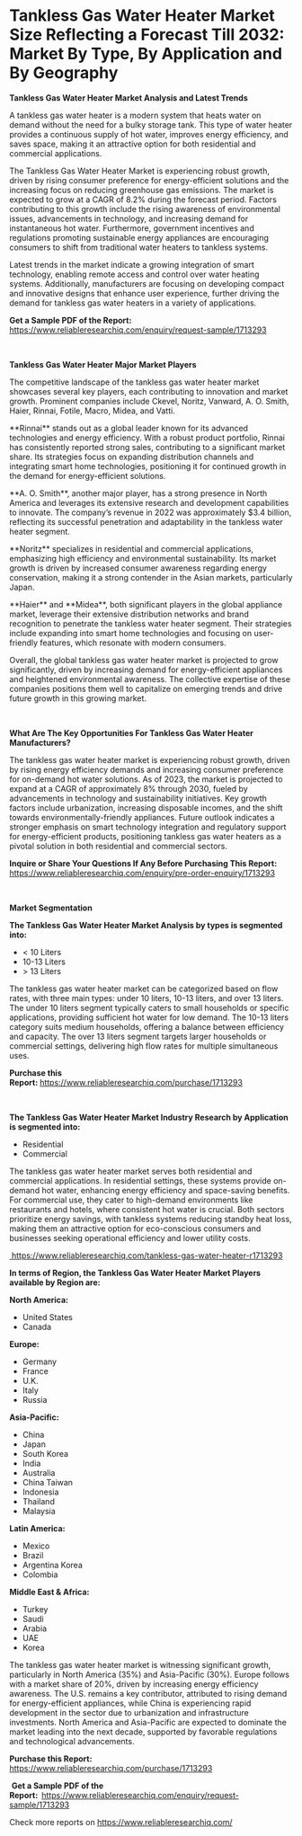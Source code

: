 <p><h1>Tankless Gas Water Heater Market Size Reflecting a Forecast Till 2032: Market By Type, By Application and By Geography</h1></p><p><strong>Tankless Gas Water Heater Market Analysis and Latest Trends</strong></p>
<p><p>A tankless gas water heater is a modern system that heats water on demand without the need for a bulky storage tank. This type of water heater provides a continuous supply of hot water, improves energy efficiency, and saves space, making it an attractive option for both residential and commercial applications.</p><p>The Tankless Gas Water Heater Market is experiencing robust growth, driven by rising consumer preference for energy-efficient solutions and the increasing focus on reducing greenhouse gas emissions. The market is expected to grow at a CAGR of 8.2% during the forecast period. Factors contributing to this growth include the rising awareness of environmental issues, advancements in technology, and increasing demand for instantaneous hot water. Furthermore, government incentives and regulations promoting sustainable energy appliances are encouraging consumers to shift from traditional water heaters to tankless systems. </p><p>Latest trends in the market indicate a growing integration of smart technology, enabling remote access and control over water heating systems. Additionally, manufacturers are focusing on developing compact and innovative designs that enhance user experience, further driving the demand for tankless gas water heaters in a variety of applications.</p></p>
<p><strong>Get a Sample PDF of the Report:&nbsp;</strong> <a href="https://www.reliableresearchiq.com/enquiry/request-sample/1713293?utm_campaign=1159&utm_medium=2&utm_source=Github&utm_content=ia&utm_term=11012025&utm_id=tankless-gas-water-heater">https://www.reliableresearchiq.com/enquiry/request-sample/1713293</a></p>
<p>&nbsp;</p>
<p><strong>Tankless Gas Water Heater Major Market Players</strong></p>
<p><p>The competitive landscape of the tankless gas water heater market showcases several key players, each contributing to innovation and market growth. Prominent companies include Ckevel, Noritz, Vanward, A. O. Smith, Haier, Rinnai, Fotile, Macro, Midea, and Vatti.</p><p>**Rinnai** stands out as a global leader known for its advanced technologies and energy efficiency. With a robust product portfolio, Rinnai has consistently reported strong sales, contributing to a significant market share. Its strategies focus on expanding distribution channels and integrating smart home technologies, positioning it for continued growth in the demand for energy-efficient solutions.</p><p>**A. O. Smith**, another major player, has a strong presence in North America and leverages its extensive research and development capabilities to innovate. The company’s revenue in 2022 was approximately $3.4 billion, reflecting its successful penetration and adaptability in the tankless water heater segment.</p><p>**Noritz** specializes in residential and commercial applications, emphasizing high efficiency and environmental sustainability. Its market growth is driven by increased consumer awareness regarding energy conservation, making it a strong contender in the Asian markets, particularly Japan.</p><p>**Haier** and **Midea**, both significant players in the global appliance market, leverage their extensive distribution networks and brand recognition to penetrate the tankless water heater segment. Their strategies include expanding into smart home technologies and focusing on user-friendly features, which resonate with modern consumers.</p><p>Overall, the global tankless gas water heater market is projected to grow significantly, driven by increasing demand for energy-efficient appliances and heightened environmental awareness. The collective expertise of these companies positions them well to capitalize on emerging trends and drive future growth in this growing market.</p></p>
<p>&nbsp;</p>
<p><strong>What Are The Key Opportunities For Tankless Gas Water Heater Manufacturers?</strong></p>
<p><p>The tankless gas water heater market is experiencing robust growth, driven by rising energy efficiency demands and increasing consumer preference for on-demand hot water solutions. As of 2023, the market is projected to expand at a CAGR of approximately 8% through 2030, fueled by advancements in technology and sustainability initiatives. Key growth factors include urbanization, increasing disposable incomes, and the shift towards environmentally-friendly appliances. Future outlook indicates a stronger emphasis on smart technology integration and regulatory support for energy-efficient products, positioning tankless gas water heaters as a pivotal solution in both residential and commercial sectors.</p></p>
<p><strong>Inquire or Share Your Questions If Any Before Purchasing This Report:</strong> <a href="https://www.reliableresearchiq.com/enquiry/pre-order-enquiry/1713293?utm_campaign=1159&utm_medium=2&utm_source=Github&utm_content=ia&utm_term=11012025&utm_id=tankless-gas-water-heater">https://www.reliableresearchiq.com/enquiry/pre-order-enquiry/1713293</a></p>
<p>&nbsp;</p>
<p><strong>Market Segmentation</strong></p>
<p><strong>The Tankless Gas Water Heater Market Analysis by types is segmented into:</strong></p>
<p><ul><li>< 10 Liters</li><li>10-13 Liters</li><li>> 13 Liters</li></ul></p>
<p><p>The tankless gas water heater market can be categorized based on flow rates, with three main types: under 10 liters, 10-13 liters, and over 13 liters. The under 10 liters segment typically caters to small households or specific applications, providing sufficient hot water for low demand. The 10-13 liters category suits medium households, offering a balance between efficiency and capacity. The over 13 liters segment targets larger households or commercial settings, delivering high flow rates for multiple simultaneous uses.</p></p>
<p><strong>Purchase this Report:&nbsp;</strong><a href="https://www.reliableresearchiq.com/purchase/1713293?utm_campaign=1159&utm_medium=2&utm_source=Github&utm_content=ia&utm_term=11012025&utm_id=tankless-gas-water-heater">https://www.reliableresearchiq.com/purchase/1713293</a></p>
<p>&nbsp;</p>
<p><strong>The Tankless Gas Water Heater Market Industry Research by Application is segmented into:</strong></p>
<p><ul><li>Residential</li><li>Commercial</li></ul></p>
<p><p>The tankless gas water heater market serves both residential and commercial applications. In residential settings, these systems provide on-demand hot water, enhancing energy efficiency and space-saving benefits. For commercial use, they cater to high-demand environments like restaurants and hotels, where consistent hot water is crucial. Both sectors prioritize energy savings, with tankless systems reducing standby heat loss, making them an attractive option for eco-conscious consumers and businesses seeking operational efficiency and lower utility costs.</p></p>
<p><a href="https://www.reliableresearchiq.com/tankless-gas-water-heater-r1713293?utm_campaign=1159&utm_medium=2&utm_source=Github&utm_content=ia&utm_term=11012025&utm_id=tankless-gas-water-heater">&nbsp;https://www.reliableresearchiq.com/tankless-gas-water-heater-r1713293</a></p>
<p><strong>In terms of Region, the Tankless Gas Water Heater Market Players available by Region are:</strong></p>
<p>
    <p> <strong> North America: </strong>
        <ul>
            <li>United States</li>
            <li>Canada</li>
        </ul>
        </p> 
    <p> <strong> Europe: </strong>
        <ul>
            <li>Germany</li>
            <li>France</li>
            <li>U.K.</li>
            <li>Italy</li>
            <li>Russia</li>
        </ul>
        </p> 
    <p> <strong> Asia-Pacific: </strong>
        <ul>
            <li>China</li>
            <li>Japan</li>
            <li>South Korea</li>
            <li>India</li>
            <li>Australia</li>
            <li>China Taiwan</li>
            <li>Indonesia</li>
            <li>Thailand</li>
            <li>Malaysia</li>
        </ul>
        </p> 
    <p> <strong> Latin America: </strong>
        <ul>
            <li>Mexico</li>
            <li>Brazil</li>
            <li>Argentina Korea</li>
            <li>Colombia</li>
        </ul>
        </p> 
    <p> <strong> Middle East & Africa: </strong>
        <ul>
            <li>Turkey</li>
            <li>Saudi</li>
            <li>Arabia</li>
            <li>UAE</li>
            <li>Korea</li>
        </ul>
    </p>
    </p>
<p><p>The tankless gas water heater market is witnessing significant growth, particularly in North America (35%) and Asia-Pacific (30%). Europe follows with a market share of 20%, driven by increasing energy efficiency awareness. The U.S. remains a key contributor, attributed to rising demand for energy-efficient appliances, while China is experiencing rapid development in the sector due to urbanization and infrastructure investments. North America and Asia-Pacific are expected to dominate the market leading into the next decade, supported by favorable regulations and technological advancements.</p></p>
<p><strong>Purchase this Report: </strong><a href="https://www.reliableresearchiq.com/purchase/1713293?utm_campaign=1159&utm_medium=2&utm_source=Github&utm_content=ia&utm_term=11012025&utm_id=tankless-gas-water-heater">https://www.reliableresearchiq.com/purchase/1713293</a></p>
<p>&nbsp;<strong>Get a Sample PDF of the Report:&nbsp;&nbsp;</strong><a href="https://www.reliableresearchiq.com/enquiry/request-sample/1713293?utm_campaign=1159&utm_medium=2&utm_source=Github&utm_content=ia&utm_term=11012025&utm_id=tankless-gas-water-heater">https://www.reliableresearchiq.com/enquiry/request-sample/1713293</a></p>
<p><strong></strong></p>
<p>Check more reports on <a href="https://www.reliableresearchiq.com/?utm_campaign=1159&utm_medium=2&utm_source=Github&utm_content=ia&utm_term=11012025&utm_id=tankless-gas-water-heater">https://www.reliableresearchiq.com/</a></p>